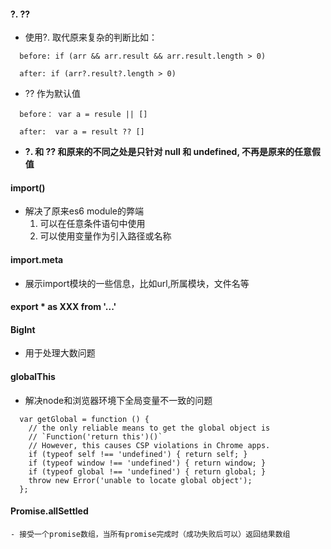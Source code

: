 #### ?.  ??

  - 使用?. 取代原来复杂的判断比如：
  ```
    before: if (arr && arr.result && arr.result.length > 0)

    after: if (arr?.result?.length > 0)
  ```

  - ?? 作为默认值
  ```
    before： var a = resule || []

    after:  var a = result ?? []
  ```

  - **?. 和 ?? 和原来的不同之处是只针对 null 和 undefined, 不再是原来的任意假值**

#### import()
  - 解决了原来es6 module的弊端
    1. 可以在任意条件语句中使用
    2. 可以使用变量作为引入路径或名称

#### import.meta
  - 展示import模块的一些信息，比如url,所属模块，文件名等

#### export * as XXX from '...'

#### BigInt
  - 用于处理大数问题

#### globalThis
  - 解决node和浏览器环境下全局变量不一致的问题
  ```
    var getGlobal = function () {
      // the only reliable means to get the global object is
      // `Function('return this')()`
      // However, this causes CSP violations in Chrome apps.
      if (typeof self !== 'undefined') { return self; }
      if (typeof window !== 'undefined') { return window; }
      if (typeof global !== 'undefined') { return global; }
      throw new Error('unable to locate global object');
    };
  ```

  #### Promise.allSettled
    - 接受一个promise数组，当所有promise完成时（成功失败后可以）返回结果数组

  